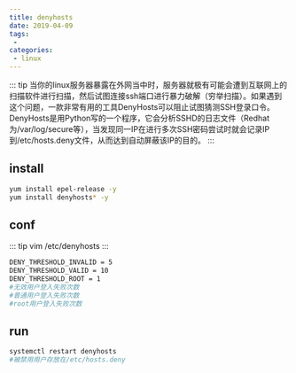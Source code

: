 ```yaml
---
title: denyhosts
date: 2019-04-09
tags:
 - 
categories:
 - linux
---
```


::: tip 
当你的linux服务器暴露在外网当中时，服务器就极有可能会遭到互联网上的扫描软件进行扫描，然后试图连接ssh端口进行暴力破解（穷举扫描）。如果遇到这个问题，一款非常有用的工具DenyHosts可以阻止试图猜测SSH登录口令。DenyHosts是用Python写的一个程序，它会分析SSHD的日志文件（Redhat为/var/log/secure等），当发现同一IP在进行多次SSH密码尝试时就会记录IP到/etc/hosts.deny文件，从而达到自动屏蔽该IP的目的。
:::
## install
```bash
yum install epel-release -y
yum install denyhosts* -y
```
## conf
::: tip
vim /etc/denyhosts
:::
```bash
DENY_THRESHOLD_INVALID = 5
DENY_THRESHOLD_VALID = 10
DENY_THRESHOLD_ROOT = 1
#无效用户登入失败次数
#普通用户登入失败次数
#root用户登入失败次数
```
## run
```bash
systemctl restart denyhosts
#被禁用用户存放在/etc/hosts.deny
```
